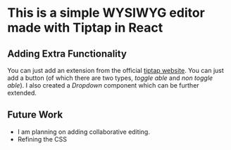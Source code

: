 # This is a simple WYSIWYG editor made with Tiptap in React

## Adding Extra Functionality
You can just add an extension from the official [tiptap website](tiptap.dev/extensions). You can just add a button (of which there are two types, *toggle able* and *non toggle able*). 
I also created a *Dropdown* component which can be further extended.

## Future Work
- I am planning on adding collaborative editing.
- Refining the CSS
